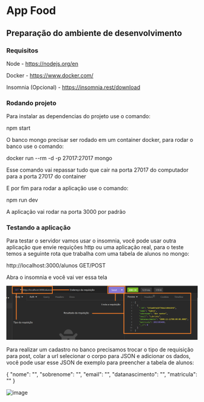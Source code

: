 # App Food
## Preparação do ambiente de desenvolvimento

### Requisitos

Node - https://nodejs.org/en

Docker - https://www.docker.com/

Insomnia (Opcional) - https://insomnia.rest/download

### Rodando projeto

Para instalar as dependencias do projeto use o comando:

npm start

O banco mongo precisar ser rodado em  um container docker, para rodar o banco use o comando:

docker run --rm -d -p 27017:27017 mongo

Esse comando vai repassar tudo que cair na porta 27017 do computador para a porta 27017 do container

E por fim para rodar a aplicação use o comando:

npm run dev

A aplicação vai rodar na porta 3000 por padrão

### Testando a aplicação

Para testar o servidor vamos usar o insomnia, você pode usar outra aplicação que envie requições http ou uma aplicação real, para o teste temos a seguinte rota que trabalha com uma tabela de alunos no mongo:

http://localhost:3000/alunos GET/POST

Abra o insomnia e você vai ver essa tela

![Alt ou título da imagem](img-1.png)

Para realizar um cadastro no banco precisamos trocar o tipo de requisição para post, colar a url selecionar o corpo para JSON e adicionar os dados, você pode usar esse JSON de exemplo para preencher a tabela de alunos:

{
	"nome": "",
	"sobrenome": "",
	"email": "",
	"datanascimento": "",
	"matricula": ""
}

![image](https://github.com/Rian6/trabalho-api-node/assets/34445730/7b840490-cacf-419b-b59a-bd946ac8901c)

